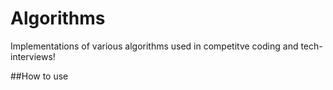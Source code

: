 # Algorithms
Implementations of various algorithms used in competitve coding and tech-interviews!


##How to use